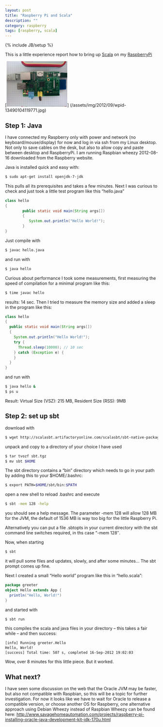 ```yaml
---
layout: post
title: "Raspberry Pi and Scala"
description: ""
category: raspberry
tags: [raspberry, scala]
---
```

{% include JB/setup %}

This is a little experience report how to bring up [Scala](http://www.scala-lang.org/) 
on my [RaspberryPi](http://www.raspberrypi.org/)

[![Raspberry Pi Image](/assets/img/2012/09/200px-wpid-13490104119771.jpg)]
(/assets/img/2012/09/wpid-13490104119771.jpg)

## Step 1: Java

I have connected my Raspberry only with power and network (no
keyboard/mouse/display) for now and log in via ssh from my Linux
desktop. Not only to save cables on the desk, but also to allow copy
and paste between desktop and RaspberryPi. I am running Raspbian wheezy
2012-08-16 downloaded from the Raspberry website.

Java is installed quick and easy with:

```sh
$ sudo apt-get install openjdk-7-jdk
```


This pulls all its prerequisites and takes a few minutes. Next I
was curious to check and just took a little test program like this
“hello.java”

```java
class hello
{  
        public static void main(String args[])
        {
           System.out.println("Hello World!");
        }
}
```

Just compile with

```sh
$ javac hello.java
```

and run with

```sh
$ java hello
```

Curious about performance I took some measurements, first measuring the
speed of compilation for a minimal program like this:

```sh
$ time javac hello
```

results: 14 sec. Then I tried to measure the memory size and added a sleep in the program like this:

```java
class hello
{
  public static void main(String args[])
  {
    System.out.println("Hello World!");
    try {
      Thread.sleep(10000); // 10 sec
    } catch (Exception e) {
    }
  }
}
```

and run with

```sh
$ java hello &
$ ps u
```

Result: Virtual Size (VSZ): 215 MB, Resident Size (RSS): 9MB

## Step 2: set up sbt

download with

```sh
$ wget http://scalasbt.artifactoryonline.com/scalasbt/sbt-native-packages/org/scala-sbt/sbt/0.12.0/sbt.tgz
```

unpack and copy to a directory of your choice I have used

```sh
$ tar tvozf sbt.tgz
$ mv sbt $HOME
```

The sbt directory contains a “bin” directory which needs to go in your path by adding this to your $HOME/.bashrc:

```sh
$ export PATH=$HOME/sbt/bin:$PATH
```

open a new shell to reload .bashrc and execute

```sh
$ sbt -mem 128 -help
```

you should see a help message. The parameter -mem 128 will allow 128
MB for the JVM, the default of 1536 MB is way too big for the little
Raspberry Pi.

Alternatively you can put a file .sbtopts in your current directory with
the sbt command line switches required, in ths case “-mem 128″.

Now, when starting

```sh
$ sbt
```

it will pull some files and updates, slowly, and after some minutes… The sbt prompt comes up fine.

Next I created a small “Hello world” program like this in “hello.scala”:

```scala
package greeter
object Hello extends App {
  println("Hello, World!")
}
```

and started with

```sh
$ sbt run
```

this compiles the scala and java files in your directory – this takes a fair while  – and then success:

```
[info] Running greeter.Hello
Hello, World!
[success] Total time: 507 s, completed 16-Sep-2012 19:02:03
```

Wow, over 8 minutes for this little piece. But it worked.

## What next? 

I have seen some discussion on the web that the Oracle JVM may be faster,
but also not compatible with Raspbian, so this will be a topic for further
investigation. For now it looks like we have to wait for Oracle to release
a compatible version, or choose another OS for Raspberry, one alternative
approach using Debian Wheezy instead of Raspbian Wheezy can be found here:
[
http://www.savagehomeautomation.com/projects/raspberry-pi-installing-oracle-java-development-kit-jdk-170u.html
](
http://www.savagehomeautomation.com/projects/raspberry-pi-installing-oracle-java-development-kit-jdk-170u.html
)

